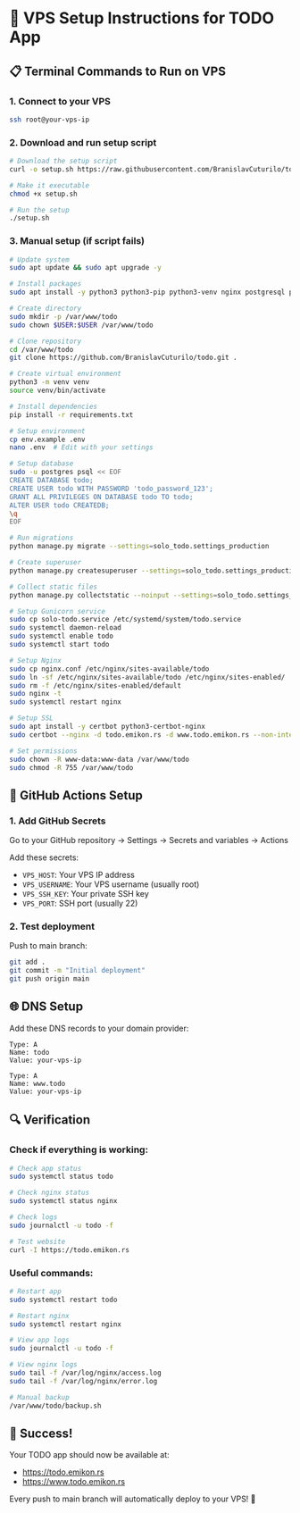 # 🚀 VPS Setup Instructions for TODO App

## 📋 Terminal Commands to Run on VPS

### 1. Connect to your VPS
```bash
ssh root@your-vps-ip
```

### 2. Download and run setup script
```bash
# Download the setup script
curl -o setup.sh https://raw.githubusercontent.com/BranislavCuturilo/todo/main/setup.sh

# Make it executable
chmod +x setup.sh

# Run the setup
./setup.sh
```

### 3. Manual setup (if script fails)
```bash
# Update system
sudo apt update && sudo apt upgrade -y

# Install packages
sudo apt install -y python3 python3-pip python3-venv nginx postgresql postgresql-contrib git curl

# Create directory
sudo mkdir -p /var/www/todo
sudo chown $USER:$USER /var/www/todo

# Clone repository
cd /var/www/todo
git clone https://github.com/BranislavCuturilo/todo.git .

# Create virtual environment
python3 -m venv venv
source venv/bin/activate

# Install dependencies
pip install -r requirements.txt

# Setup environment
cp env.example .env
nano .env  # Edit with your settings

# Setup database
sudo -u postgres psql << EOF
CREATE DATABASE todo;
CREATE USER todo WITH PASSWORD 'todo_password_123';
GRANT ALL PRIVILEGES ON DATABASE todo TO todo;
ALTER USER todo CREATEDB;
\q
EOF

# Run migrations
python manage.py migrate --settings=solo_todo.settings_production

# Create superuser
python manage.py createsuperuser --settings=solo_todo.settings_production

# Collect static files
python manage.py collectstatic --noinput --settings=solo_todo.settings_production

# Setup Gunicorn service
sudo cp solo-todo.service /etc/systemd/system/todo.service
sudo systemctl daemon-reload
sudo systemctl enable todo
sudo systemctl start todo

# Setup Nginx
sudo cp nginx.conf /etc/nginx/sites-available/todo
sudo ln -sf /etc/nginx/sites-available/todo /etc/nginx/sites-enabled/
sudo rm -f /etc/nginx/sites-enabled/default
sudo nginx -t
sudo systemctl restart nginx

# Setup SSL
sudo apt install -y certbot python3-certbot-nginx
sudo certbot --nginx -d todo.emikon.rs -d www.todo.emikon.rs --non-interactive --agree-tos --email your-email@example.com

# Set permissions
sudo chown -R www-data:www-data /var/www/todo
sudo chmod -R 755 /var/www/todo
```

## 🔧 GitHub Actions Setup

### 1. Add GitHub Secrets
Go to your GitHub repository → Settings → Secrets and variables → Actions

Add these secrets:
- `VPS_HOST`: Your VPS IP address
- `VPS_USERNAME`: Your VPS username (usually root)
- `VPS_SSH_KEY`: Your private SSH key
- `VPS_PORT`: SSH port (usually 22)

### 2. Test deployment
Push to main branch:
```bash
git add .
git commit -m "Initial deployment"
git push origin main
```

## 🌐 DNS Setup

Add these DNS records to your domain provider:
```
Type: A
Name: todo
Value: your-vps-ip

Type: A  
Name: www.todo
Value: your-vps-ip
```

## 🔍 Verification

### Check if everything is working:
```bash
# Check app status
sudo systemctl status todo

# Check nginx status  
sudo systemctl status nginx

# Check logs
sudo journalctl -u todo -f

# Test website
curl -I https://todo.emikon.rs
```

### Useful commands:
```bash
# Restart app
sudo systemctl restart todo

# Restart nginx
sudo systemctl restart nginx

# View app logs
sudo journalctl -u todo -f

# View nginx logs
sudo tail -f /var/log/nginx/access.log
sudo tail -f /var/log/nginx/error.log

# Manual backup
/var/www/todo/backup.sh
```

## 🎯 Success!

Your TODO app should now be available at:
- https://todo.emikon.rs
- https://www.todo.emikon.rs

Every push to main branch will automatically deploy to your VPS! 🚀



